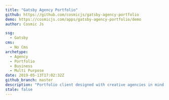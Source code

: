 ```yaml
---
title: "Gatsby Agency Portfolio"
github: https://github.com/cosmicjs/gatsby-agency-portfolio
demo: https://cosmicjs.com/apps/gatsby-agency-portfolio/demo
author: Cosmic Js

ssg:
  - Gatsby
cms:
  - No Cms
archetype:
  - Agency
  - Portfolio
  - Business
  - Multi Purpose
date: 2019-05-13T17:02:32Z
github_branch: master
description: "Portfolio client designed with creative agencies in mind."
stale: false
---
```

